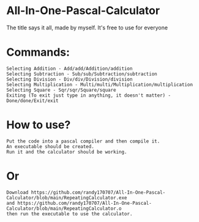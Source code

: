 # All-In-One-Pascal-Calculator
The title says it all, made by myself. It's free to use for everyone

# Commands:
	Selecting Addition - Add/add/Addition/addition
	Selecting Subtraction - Sub/sub/Subtraction/subtraction
	Selecting Division - Div/div/Division/division
	Selecting Multiplication - Multi/multi/Multiplication/multiplication
	Selecting Square - Sqr/sqr/Square/square
	Exiting (To exit just type in anything, it doesn't matter) - Done/done/Exit/exit

# How to use?
	Put the code into a pascal compiler and then compile it.
	An executable should be created.
	Run it and the calculator should be working.
# Or
	Download https://github.com/randy170707/All-In-One-Pascal-Calculator/blob/main/RepeatingCalculator.exe
	and https://github.com/randy170707/All-In-One-Pascal-Calculator/blob/main/RepeatingCalculator.o
	then run the executable to use the calculator.
